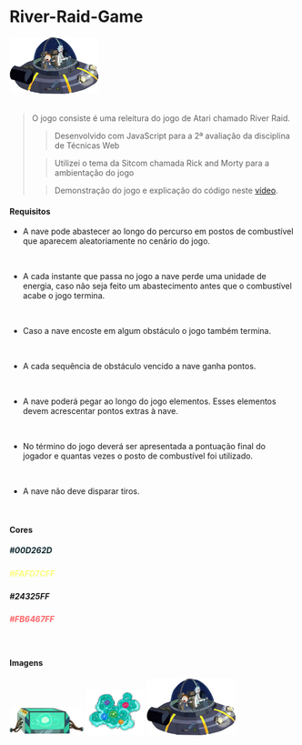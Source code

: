 # River-Raid-Game

<img src="/imgs/nave.png" alt="" style="height:100px;">
<br>
<br>

> O jogo consiste é uma releitura do jogo de Atari chamado River Raid.
>
>>Desenvolvido com JavaScript para a 2ª avaliação da disciplina de Técnicas Web
>
>>Utilizei o tema da Sitcom chamada Rick and Morty para a ambientação do jogo
>
>> Demonstração do jogo e explicação do código neste [vídeo](https://www.youtube.com/watch?v=WS7-mZaaYVk).



#### Requisitos 
- A nave pode abastecer ao longo do percurso em postos de combustível que aparecem aleatoriamente no cenário do jogo.
<br>

- A cada instante que passa no jogo a nave perde uma unidade de energia, caso não seja feito um abastecimento antes que o combustível acabe o jogo termina.
<br>

- Caso a nave encoste em algum obstáculo o jogo também termina.
<br>

- A cada sequência de obstáculo vencido a nave ganha pontos.
<br>

- A nave poderá pegar ao longo do jogo elementos. Esses elementos devem acrescentar pontos extras à nave.
<br>

- No término do jogo deverá ser apresentada a pontuação final do jogador e quantas vezes o posto de combustível foi utilizado.
<br>

- A nave não deve disparar tiros.
<br>


#### Cores
<h5 style="color:#0D262D">#00D262D</h5>
<h5 style="color:#FAFD7CFF">#FAFD7CFF</h5>
<h5 style="color:#24325FF">#24325FF</h5>
<h5 style="color:#FB6467FF">#FB6467FF</h5>


<br>

####  Imagens
<img src="/imgs/miniverso.png" alt="" style="height:50px;">
<img src="/imgs/lunático.png" alt="" style="height:80px;">
<img src="/imgs/nave.png" alt="" style="height:100px;">
